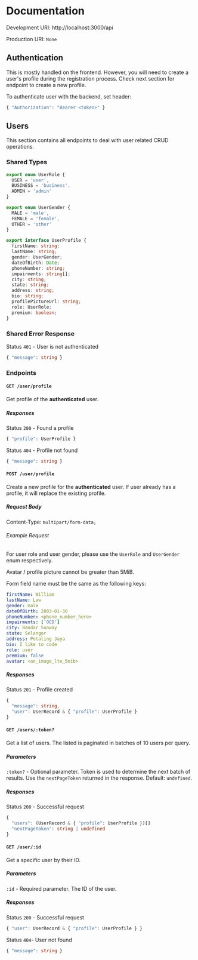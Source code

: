# Documentation

Development URI: http://localhost:3000/api

Production URI: `None`

## Authentication

This is mostly handled on the frontend. However, you will need to create a user's profile during the registration process. Check next section for endpoint to create a new profile.

To authenticate user with the backend, set header:

```ts
{ "Authorization": "Bearer <token>" }
```

## Users

This section contains all endpoints to deal with user related CRUD operations.

### Shared Types

```ts
export enum UserRole {
  USER = 'user',
  BUSINESS = 'business',
  ADMIN = 'admin'
}

export enum UserGender {
  MALE = 'male',
  FEMALE = 'female',
  OTHER = 'other'
}

export interface UserProfile {
  firstName: string;
  lastName: string;
  gender: UserGender;
  dateOfBirth: Date;
  phoneNumber: string;
  impairments: string[];
  city: string;
  state: string;
  address: string;
  bio: string;
  profilePictureUrl: string;
  role: UserRole;
  premium: boolean;
}
```

### Shared Error Response

Status `401` - User is not authenticated

```ts
{ "message": string }
```

### Endpoints

#### `GET /user/profile`

Get profile of the **authenticated** user.

##### Responses

Status `200` - Found a profile

```ts
{ "profile": UserProfile }
```

Status `404` - Profile not found

```ts
{ "message": string }
```

#### `POST /user/profile`

Create a new profile for the **authenticated** user. If user already has a profile, it will replace the existing profile.

##### Request Body

Content-Type: `multipart/form-data;`

###### Example Request

For user role and user gender, please use the `UserRole` and `UserGender` enum respectively.

Avatar / profile picture cannot be greater than 5MiB.

Form field name must be the same as the following keys:

```yaml
firstName: William
lastName: Law
gender: male
dateOfBirth: 2003-01-30
phoneNumber: <phone_number_here>
impairments: ['OCD']
city: Bandar Sunway
state: Selangor
address: Petaling Jaya
bio: I like to code
role: user
premium: false
avatar: <an_image_lte_5mib>
```

##### Responses

Status `201` - Profile created

```ts
{
  "message": string,
  "user": UserRecord & { "profile": UserProfile }
}
```

#### `GET /users/:token?`

Get a list of users. The listed is paginated in batches of 10 users per query.

##### Parameters

`:token?` - Optional parameter. Token is used to determine the next batch of results. Use the `nextPageToken` returned in the response. Default: `undefined`.

##### Responses

Status `200` - Successful request

```ts
{
  "users": (UserRecord & { "profile": UserProfile })[]
  "nextPageToken": string | undefined
}
```

#### `GET /user/:id`

Get a specific user by their ID.

##### Parameters

`:id` - Required parameter. The ID of the user.

##### Responses

Status `200` - Successful request

```ts
{ "user": UserRecord & { "profile": UserProfile } }
```

Status `404`- User not found

```ts
{ "message": string }
```
